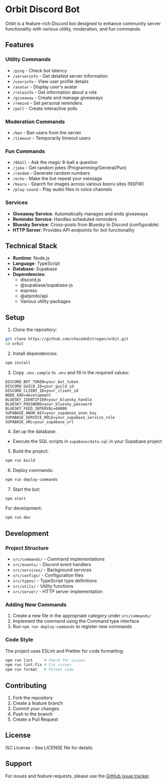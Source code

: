 # Orbit Discord Bot

Orbit is a feature-rich Discord bot designed to enhance community server functionality with various utility, moderation, and fun commands.

## Features

### Utility Commands
- `/ping` - Check bot latency
- `/serverinfo` - Get detailed server information
- `/userinfo` - View user profile details
- `/avatar` - Display user's avatar
- `/roleinfo` - Get information about a role
- `/giveaway` - Create and manage giveaways
- `/remind` - Set personal reminders
- `/poll` - Create interactive polls

### Moderation Commands
- `/ban` - Ban users from the server
- `/timeout` - Temporarily timeout users

### Fun Commands
- `/8ball` - Ask the magic 8-ball a question
- `/joke` - Get random jokes (Programming/General/Pun)
- `/random` - Generate random numbers
- `/echo` - Make the bot repeat your message
- `/booru` - Search for images across various booru sites (NSFW)
- `/play-sound` - Play audio files in voice channels

### Services
- **Giveaway Service**: Automatically manages and ends giveaways
- **Reminder Service**: Handles scheduled reminders
- **Bluesky Service**: Cross-posts from Bluesky to Discord (configurable)
- **HTTP Server**: Provides API endpoints for bot functionality

## Technical Stack

- **Runtime**: Node.js
- **Language**: TypeScript
- **Database**: Supabase
- **Dependencies**:
  - discord.js
  - @supabase/supabase-js
  - express
  - @atproto/api
  - Various utility packages

## Setup

1. Clone the repository:

```bash
git clone https://github.com/chocoOnEstrogen/orbit.git
cd orbit
```

2. Install dependencies:

```bash
npm install
```

3. Copy `.env.sample` to `.env` and fill in the required values:

```env
DISCORD_BOT_TOKEN=your_bot_token
DISCORD_GUILD_ID=your_guild_id
DISCORD_CLIENT_ID=your_client_id
NODE_ENV=development
BLUESKY_IDENTIFIER=your_bluesky_handle
BLUESKY_PASSWORD=your_bluesky_password
BLUESKY_FEED_INTERVAL=60000
SUPABASE_ANON_KEY=your_supabase_anon_key
SUPABASE_SERVICE_ROLE=your_supabase_service_role
SUPABASE_URL=your_supabase_url
```

4. Set up the database:
- Execute the SQL scripts in `supabase/data.sql` in your Supabase project

5. Build the project:

```bash
npm run build
```

6. Deploy commands:

```bash
npm run deploy-commands
```

7. Start the bot:

```bash
npm start
```

For development:

```bash
npm run dev
```

## Development

### Project Structure
- `src/commands/` - Command implementations
- `src/events/` - Discord event handlers
- `src/services/` - Background services
- `src/configs/` - Configuration files
- `src/types/` - TypeScript type definitions
- `src/utils/` - Utility functions
- `src/server/` - HTTP server implementation

### Adding New Commands
1. Create a new file in the appropriate category under `src/commands/`
2. Implement the command using the Command type interface
3. Run `npm run deploy-commands` to register new commands

### Code Style
The project uses ESLint and Prettier for code formatting:

```bash
npm run lint     # Check for issues
npm run lint:fix # Fix issues
npm run format   # Format code
```

## Contributing

1. Fork the repository
2. Create a feature branch
3. Commit your changes
4. Push to the branch
5. Create a Pull Request

## License

ISC License - See LICENSE file for details

## Support

For issues and feature requests, please use the [GitHub issue tracker](https://github.com/chocoOnEstrogen/orbit/issues).